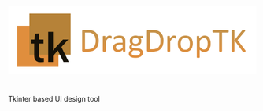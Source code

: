 ![](https://github.com/kejjtoli/DragDropTK/blob/main/icons/dragDropLogo.png?raw=true)
# 
Tkinter based UI design tool
